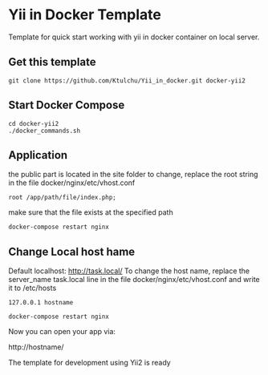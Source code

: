 Yii in Docker Template
======================

Template for quick start working with yii in docker container on local server.

Get this template
-----------------

```shell
git clone https://github.com/Ktulchu/Yii_in_docker.git docker-yii2
```

Start Docker Compose
--------------------
```shell
cd docker-yii2
./docker_commands.sh
```

Application
--------------------
the public part is located in the site folder
to change, replace the root string in the file docker/nginx/etc/vhost.conf
```
root /app/path/file/index.php;
```

make sure that the file exists at the specified path


```shell
docker-compose restart nginx
```

Change Local host hame
--------------------

Default localhost: http://task.local/
To change the host name, replace the server_name task.local line in the file docker/nginx/etc/vhost.conf and write it to /etc/hosts



```
127.0.0.1 hostname
```
```shell
docker-compose restart nginx
```

Now you can open your app via:

http://hostname/

The template for development using Yii2 is ready
